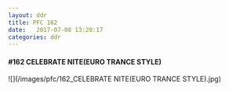 ```yaml
---
layout: ddr
title: PFC 162
date:   2017-07-08 13:20:17
categories: ddr
---
```


#### **#162** CELEBRATE NITE(EURO TRANCE STYLE)
![](/images/pfc/162_CELEBRATE NITE(EURO TRANCE STYLE).jpg)

